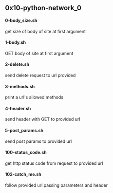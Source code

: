 ## 0x10-python-network_0
#### 0-body_size.sh
get size of body of site at first argument
#### 1-body.sh
GET body of site at first argument
#### 2-delete.sh
send delete request to url provided
#### 3-methods.sh
print a url's allowed methods
#### 4-header.sh
send header with GET to provided url
#### 5-post_params.sh
send post params to provided url
#### 100-status_code.sh
get http status code from request to provided url
#### 102-catch_me.sh
follow provided url passing parameters and header
